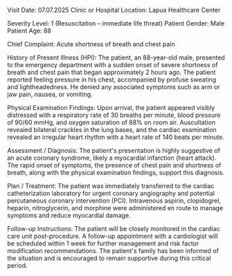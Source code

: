  Visit Date: 07.07.2025
Clinic or Hospital Location: Lapua Healthcare Center

Severity Level: 1 (Resuscitation – immediate life threat)
Patient Gender: Male
Patient Age: 88

Chief Complaint:
Acute shortness of breath and chest pain

History of Present Illness (HPI):
The patient, an 88-year-old male, presented to the emergency department with a sudden onset of severe shortness of breath and chest pain that began approximately 2 hours ago. The patient reported feeling pressure in his chest, accompanied by profuse sweating and lightheadedness. He denied any associated symptoms such as arm or jaw pain, nausea, or vomiting.

Physical Examination Findings:
Upon arrival, the patient appeared visibly distressed with a respiratory rate of 30 breaths per minute, blood pressure of 90/60 mmHg, and oxygen saturation of 88% on room air. Auscultation revealed bilateral crackles in the lung bases, and the cardiac examination revealed an irregular heart rhythm with a heart rate of 140 beats per minute.

Assessment / Diagnosis:
The patient's presentation is highly suggestive of an acute coronary syndrome, likely a myocardial infarction (heart attack). The rapid onset of symptoms, the presence of chest pain and shortness of breath, along with the physical examination findings, support this diagnosis.

Plan / Treatment:
The patient was immediately transferred to the cardiac catheterization laboratory for urgent coronary angiography and potential percutaneous coronary intervention (PCI). Intravenous aspirin, clopidogrel, heparin, nitroglycerin, and morphine were administered en route to manage symptoms and reduce myocardial damage.

Follow-up Instructions:
The patient will be closely monitored in the cardiac care unit post-procedure. A follow-up appointment with a cardiologist will be scheduled within 1 week for further management and risk factor modification recommendations. The patient's family has been informed of the situation and is encouraged to remain supportive during this critical period.
